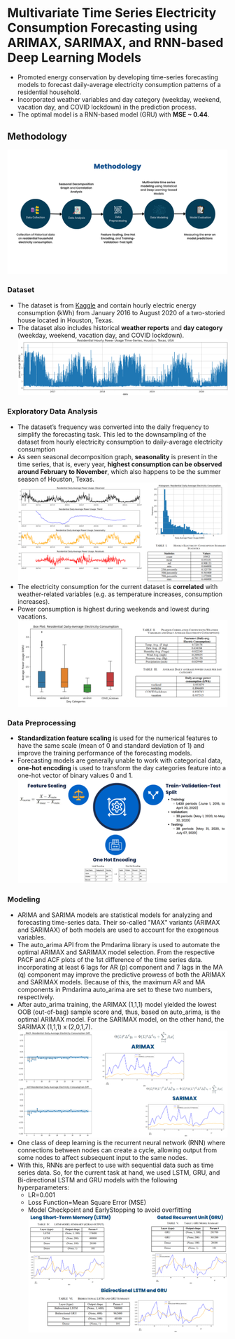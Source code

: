 # Multivariate Time Series Electricity Consumption Forecasting using ARIMAX, SARIMAX, and RNN-based Deep Learning Models

- Promoted energy conservation by developing time-series forecasting models to forecast daily-average electricity consumption patterns of a residential household.
- Incorporated weather variables and day category (weekday, weekend, vacation day, and COVID lockdown) in the prediction process.
- The optimal model is a RNN-based model (GRU) with **MSE ~ 0.44**.

## Methodology
![methodology](/images/methodology.png)

### Dataset
- The dataset is from [Kaggle](https://www.kaggle.com/datasets/srinuti/residential-power-usage-3years-data-timeseries) and contain hourly electric energy consumption (kWh) from January 2016 to August 2020 of a two-storied house located in Houston, Texas.
- The dataset also includes historical **weather reports** and **day category** (weekday, weekend, vacation day, and COVID lockdown).
![dataset](/images/dataset.png)

### Exploratory Data Analysis
- The dataset’s frequency was converted into the daily frequency to simplify the forecasting task. This led to the downsampling of the dataset from hourly electricity consumption to daily-average electricity consumption
- As seen seasonal decomposition graph, **seasonality** is present in the  time series, that is, every year, **highest consumption can be observed around February to November**, which also happens to be the summer season of Houston, Texas.
![dataset](/images/eda1.png)
- The electricity consumption for the current dataset is **correlated** with weather-related variables (e.g. as temperature increases, consumption increases).
- Power consumption is highest during weekends and lowest during vacations.
![dataset](/images/correlation.png)

### Data Preprocessing
- **Standardization feature scaling** is used for the numerical features to have the same scale (mean of 0 and standard deviation of 1) and improve the training performance of the forecasting models.
- Forecasting models are generally unable to work with categorical data, **one-hot encoding** is used to transform the day categories feature into a one-hot vector of binary values 0 and 1.
![preprocessing](/images/split.png)

### Modeling
- ARIMA and SARIMA models are statistical models for analyzing and forecasting time-series data. Their so-called "MAX" variants (ARIMAX and SARIMAX) of both models are used to account for the exogenous variables.
- The auto_arima API from the Pmdarima library is used to automate the optimal ARIMAX and SARIMAX model selection. From the respective PACF and ACF plots 
of the 1st difference of the time series data.  incorporating at least 6 lags  for AR (p) component and 7 lags in the MA (q) component may improve the predictive prowess of both the ARIMAX  and SARIMAX models. Because of this, the maximum AR and MA components in Pmdarima auto_arima are set to these  two numbers, respectively.
- After auto_arima training, the ARIMAX (1,1,1) model yielded the lowest OOB (out-of-bag) sample score and, thus, based on auto_arima, is the optimal ARIMAX model. For the SARIMAX model, on the other hand, the SARIMAX (1,1,1) x (2,0,1,7).
![traditional_modeling](/images/arimax_sarimax.png)
- One class of deep learning is the recurrent neural network (RNN) where connections between nodes can create a cycle, allowing output from some nodes to affect subsequent input to the same nodes.
- With this, RNNs are perfect to use with sequential data such as time series data. So, for the current task at hand, we used LSTM, GRU, and Bi-directional LSTM and GRU models with the following hyperparameters:
  - LR=0.001
  - Loss Function=Mean Square Error (MSE)
  - Model Checkpoint and EarlyStopping to avoid overfitting
![deep_learning](images/deep_learning.png)

